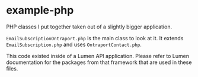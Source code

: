 # example-php

PHP classes I put together taken out of a slightly bigger application.

`EmailSubscriptionOntraport.php` is the main class to look at it. It extends `EmailSubscription.php` and uses `OntraportContact.php`. 

This code existed inside of a Lumen API application. Please refer to Lumen documentation for the packages from that framework that are used in these files.
